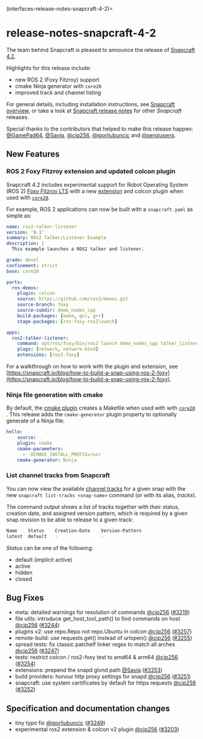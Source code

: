 (interfaces-release-notes-snapcraft-4-2)=
# release-notes-snapcraft-4-2

The team behind Snapcraft is pleased to announce the release of [Snapcraft 4.2](https://github.com/snapcore/snapcraft/releases/tag/4.2).

Highlights for this release include:
* new ROS 2 (Foxy Fitzroy) support
* cmake Ninja generator with `core20`
* improved track and channel listing

For general details, including installation instructions, see [Snapcraft overview](https://forum.snapcraft.io/t/snapcraft-overview/8940), or take a look at [Snapcraft release notes](https://forum.snapcraft.io/t/snapcraft-release-notes/10721) for other  *Snapcraft*  releases.

Special thanks to the contributors that helped to make this release happen: [@GamePad64](https://github.com/GamePad64), [@Saviq](https://github.com/Saviq), [@cjp256](https://github.com/cjp256), [@igorljubuncic](https://github.com/igorljubuncic) and [@sergiusens](https://github.com/sergiusens).

## New Features

### ROS 2 Foxy Fitzroy extension and updated colcon plugin

Snapcraft 4.2 includes experimental support for Robot Operating System  (ROS 2) [Foxy Fitzroy LTS](https://index.ros.org/doc/ros2/Releases/Release-Foxy-Fitzroy)  with a new [extension](/) and colcon plugin when used with [`core20`](/interfaces/base-snaps).

For example, ROS 2 applications can now be built with a  `snapcraft.yaml` as simple as:

```yaml
name: ros2-talker-listener
version: '0.1'
summary: ROS2 Talker/Listener Example
description: |
  This example launches a ROS2 talker and listener.

grade: devel
confinement: strict
base: core20

parts:
  ros-demos:
    plugin: colcon
    source: https://github.com/ros2/demos.git
    source-branch: foxy
    source-subdir: demo_nodes_cpp
    build-packages: [make, gcc, g++]
    stage-packages: [ros-foxy-ros2launch]

apps:
  ros2-talker-listener:
    command: opt/ros/foxy/bin/ros2 launch demo_nodes_cpp talker_listener.launch.py
    plugs: [network, network-bind]
    extensions: [ros2-foxy]
```

For a walkthrough on how to work with the plugin and extension, see [https://snapcraft.io/blog/how-to-build-a-snap-using-ros-2-foxy](https://snapcraft.io/blog/how-to-build-a-snap-using-ros-2-foxy).

### Ninja file generation with cmake

By default, the [cmake plugin](t/the-cmake-plugin/8621) creates a Makefile when used with with  [`core20`](/interfaces/base-snaps) . This release adds the `cmake-generator` plugin property to optionally generate of a Ninja file:

```yaml
hello:
    source: .
    plugin: cmake
    cmake-parameters:
      - -DCMAKE_INSTALL_PREFIX=/usr
    cmake-generator: Ninja
```
### List channel tracks from Snapcraft

You can now view the available [channel tracks](/) for a given snap with the new `snapcraft list-tracks <snap-name>` command (or with its alias, _tracks_).

The command output shows a list of tracks together with their status, creation date, and assigned version pattern, which is required by a given snap revision to be able to release to a given track:


```bash
Name    Status    Creation-Date    Version-Pattern
latest  default   -                -
```

_Status_ can be one of the following:
* default (implicit active)
* active
* hidden
* closed

## Bug Fixes

* meta: detailed warnings for resolution of commands [@cjp256](https://github.com/cjp256) ([#3219](https://github.com/snapcore/snapcraft/pull/3219))
* file utils: introduce get_host_tool_path() to find commands on host [@cjp256](https://github.com/cjp256) ([#3244](https://github.com/snapcore/snapcraft/pull/3244))
* plugins v2: use repo.Repo not repo.Ubuntu in colcon [@cjp256](https://github.com/cjp256) ([#3257](https://github.com/snapcore/snapcraft/pull/3257))
* remote-build: use requests.get() instead of urlopen() [@cjp256](https://github.com/cjp256) ([#3255](https://github.com/snapcore/snapcraft/pull/3255))
* spread tests: fix classic patchelf linker regex to match all arches [@cjp256](https://github.com/cjp256) ([#3247](https://github.com/snapcore/snapcraft/pull/3247))
* tests: restrict colcon / ros2-foxy test to amd64 & arm64 [@cjp256](https://github.com/cjp256) ([#3254](https://github.com/snapcore/snapcraft/pull/3254))
* extensions: prepend the snapd glvnd path [@Saviq](https://github.com/Saviq) ([#3253](https://github.com/snapcore/snapcraft/pull/3253))
* build providers: honour http proxy settings for snapd [@cjp256](https://github.com/cjp256) ([#3251](https://github.com/snapcore/snapcraft/pull/3251))
* snapcraft: use system certificates by default for https requests [@cjp256](https://github.com/cjp256) ([#3252](https://github.com/snapcore/snapcraft/pull/3252))

## Specification and documentation changes

* tiny typo fix [@igorljubuncic](https://github.com/igorljubuncic) ([#3249](https://github.com/snapcore/snapcraft/pull/3249))
* experimental ros2 extension & colcon v2 plugin [@cjp256](https://github.com/cjp256) ([#3203](https://github.com/snapcore/snapcraft/pull/3203))

